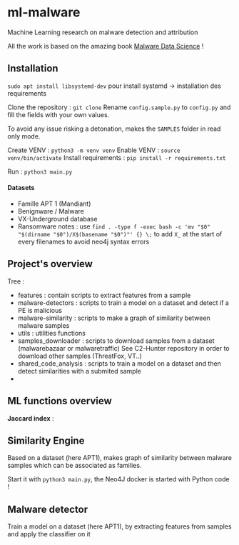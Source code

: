 # ml-malware
 Machine Learning research on malware detection and attribution

All the work is based on the amazing book [Malware Data Science](Malware.pdf) !



## Installation

`sudo apt install libsystemd-dev` pour install systemd
-> installation des requirements

Clone the repository : `git clone`
Rename `config.sample.py` to `config.py` and fill the fields with your own values.

To avoid any issue risking a detonation, makes the `SAMPLES` folder in read only mode.

Create VENV : `python3 -m venv venv`
Enable VENV : `source venv/bin/activate`
Install requirements : `pip install -r requirements.txt`

Run : `python3 main.py`

#### Datasets

- Famille APT 1 (Mandiant)
- Benignware / Malware
- VX-Underground database
- Ransomware notes : 
use `find . -type f -exec bash -c 'mv "$0" "$(dirname "$0")/X$(basename "$0")"' {} \;` to add `X_` at the start of every filenames to avoid neo4j syntax errors

## Project's overview


Tree :
- features : contain scripts to extract features from a sample
- malware-detectors : scripts to train a model on a dataset and detect if a PE is malicious
- malware-similarity : scripts to make a graph of similarity between malware samples
- utils : utilities functions
- samples_downloader : scripts to download samples from a dataset (malwarebazaar or malwaretraffic)
  See C2-Hunter repository in order to download other samples (ThreatFox, VT..)
- shared_code_analysis : scripts to train a model on a dataset and then detect similarities with a submited sample
- 

## ML functions overview

**Jaccard index** :


## Similarity Engine

Based on a dataset (here APT1), makes graph of similarity between malware samples which can be associated as families.

Start it with `python3 main.py`, the Neo4J docker is started with Python code !

## Malware detector

Train a model on a dataset (here APT1), by extracting features from samples and apply the classifier on it

